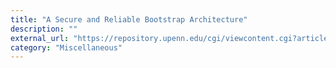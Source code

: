 ```yaml
---
title: "A Secure and Reliable Bootstrap Architecture"
description: ""
external_url: "https://repository.upenn.edu/cgi/viewcontent.cgi?article=1237&context=cis_reports"
category: "Miscellaneous"
---
```

